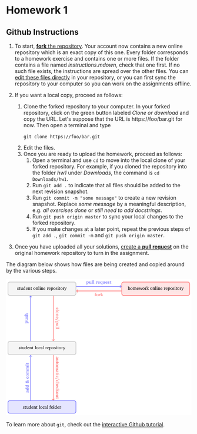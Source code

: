 Homework 1
==========

Github Instructions
-------------------

1.  To start, [**fork** the repository][forking].
    Your account now contains a new online repository which is an exact copy of this one.
    Every folder corresponds to a homework exercise and contains one or more files.
    If the folder contains a file named *instructions.mdown*, check that one first.
    If no such file exists, the instructions are spread over the other files.
    You can [edit these files directly][ref-edit] in your repository, or you can first sync the repository to your computer so you can work on the assignments offline.

1.  If you want a local copy, proceed as follows:
    1.  Clone the forked repository to your computer.
        In your forked repository, click on the green button labeled *Clone or download* and copy the URL.
        Let's suppose that the URL is https://foo/bar.git for now.
        Then open a terminal and type
        ```
        git clone https://foo/bar.git
        ```
    1.  Edit the files.
    1.  Once you are ready to upload the homework, proceed as follows:
        1. Open a terminal and use `cd` to move into the local clone of your forked repository.
        For example, if you cloned the repository into the folder *hw1* under *Downloads*, the command is `cd Downloads/hw1`.
        1. Run `git add .` to indicate that all files should be added to the next revision snapshot.
        1. Run `git commit -m "some message"` to create a new revision snapshot.
        Replace *some message* by a meaningful description, e.g. *all exercises done* or *still need to add docstrings*.
        1. Run `git push origin master` to sync your local changes to the forked repository.
        1. If you make changes at a later point, repeat the previous steps of `git add .`, `git commit -m` and `git push origin master`.
    
1.  Once you have uploaded all your solutions, [create a **pull request**][pull-request] on the original homework repository to turn in the assignment.

The diagram below shows how files are being created and copied around by the various steps.

![Github forking diagram](github_fork.png)

To learn more about `git`, check out the [interactive Github tutorial](https://try.github.io).

<!-- Links -->
[forking]: https://guides.github.com/activities/forking/
[ref-edit]: https://help.github.com/articles/editing-files-in-your-repository/
[pull-request]: https://help.github.com/articles/creating-a-pull-request

